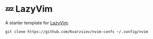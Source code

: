# 💤 LazyVim

A starter template for [LazyVim](https://github.com/LazyVim/LazyVim).

```
git clone https://github.com/Kvarzsiev/nvim-confs ~/.config/nvim
```

